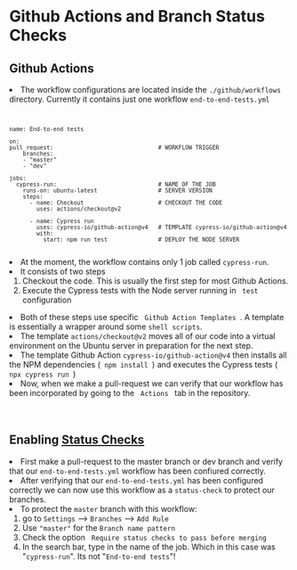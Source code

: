 <h1> Github Actions and Branch Status Checks </h1>

<h2> Github Actions </h2>

<li> The workflow configurations are located inside the <code>./github/workflows</code> directory. Currently it contains just one workflow <code>end-to-end-tests.yml</code></li>


<code>

    name: End-to-end tests                      
    
    on:
    pull_request:                               # WORKFLOW TRIGGER
        branches:   
        - "master"  
        - "dev"     
    
    jobs:
      cypress-run:                              # NAME OF THE JOB
        runs-on: ubuntu-latest                  # SERVER VERSION
        steps:
          - name: Checkout                      # CHECKOUT THE CODE
            uses: actions/checkout@v2

          - name: Cypress run             
            uses: cypress-io/github-action@v4   # TEMPLATE cypress-io/github-action@v4
            with:
              start: npm run test               # DEPLOY THE NODE SERVER

</code>

<li> At the moment, the workflow contains only 1 job called <code>cypress-run</code>. 
<li> It consists of two steps 
    <ol>
        <li> Checkout the code. This is usually the first step for most Github Actions. 
        <li> Execute the Cypress tests with the Node server running in <code> test </code> configuration
    </ol>
</li>
<li> Both of these steps use specific <code> Github Action Templates </code>. A template is essentially a wrapper around some <code>shell scripts</code>.</li> 
<li> The template <code>actions/checkout@v2</code> moves all of our code into a virtual environment on the Ubuntu server in preparation for the next step. </li>
<li> The template Github Action <code>cypress-io/github-action@v4</code> then installs all the NPM dependencies (<code> npm install </code>) and executes the Cypress tests ( <code> npx cypress run </code>) </li>
<li> Now, when we make a pull-request we can verify that our workflow has been incorporated by going to the <code> Actions </code> tab in the repository. </li>



<br>
<br>
<h2> Enabling <a href = "https://help.github.com/en/github/administering-a-repository/enabling-required-status-checks">Status Checks</a>  </h2>
<li> First make a pull-request to the master branch or dev branch and verify that our <code>end-to-end-tests.yml</code> workflow has been confiured correctly. 
<li> After verifying that our <code>end-to-end-tests.yml</code> has been configured correctly we can now use this workflow as a <code>status-check</code> to protect our branches. 
<li> To protect the <code>master</code> branch with this workflow: 
<ol>
    <li>go to <code>Settings</code> --> <code>Branches</code> --> <code>Add Rule </code></ul>
    <li>Use <code>"master"</code> for the <code>Branch name pattern</code></ul>
    <li>Check the option <code> Require status checks to pass before merging </code></ul>
    <li>In the search bar, type in the name of the job. Which in this case was "<code>cypress-run</code>". Its not "<code>End-to-end tests</code>"!
</li>
</ol>